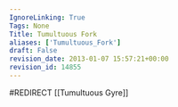 ```yaml
---
IgnoreLinking: True
Tags: None
Title: Tumultuous Fork
aliases: ['Tumultuous_Fork']
draft: False
revision_date: 2013-01-07 15:57:21+00:00
revision_id: 14855
---
```


#REDIRECT [[Tumultuous Gyre]]